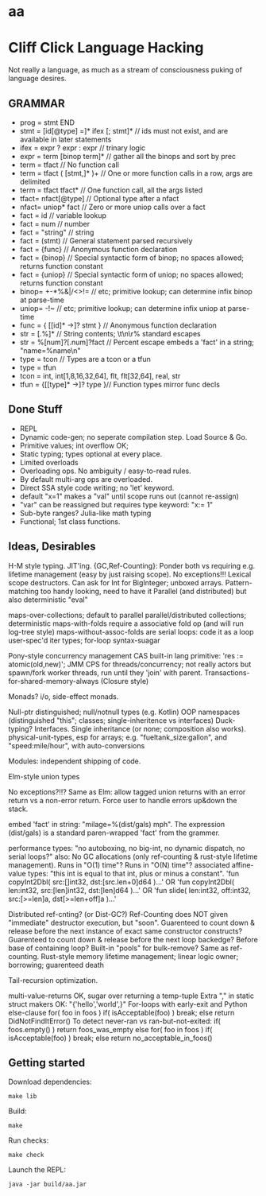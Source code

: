 # aa

Cliff Click Language Hacking
============================

Not really a language, as much as a stream of consciousness puking of language desires.

GRAMMAR
-------

*  prog = stmt END
*  stmt = [id[@type] =]* ifex [; stmt]* // ids must not exist, and are available in later statements
*  ifex = expr ? expr : expr   // trinary logic
*  expr = term [binop term]*   // gather all the binops and sort by prec
*  term = tfact                // No function call
*  term = tfact ( [stmt,]* )+  // One or more function calls in a row, args are delimited
*  term = tfact tfact*         // One function call, all the args listed
*  tfact= nfact[@type]         // Optional type after a nfact
*  nfact= uniop* fact          // Zero or more uniop calls over a fact
*  fact = id                   // variable lookup
*  fact = num                  // number
*  fact = "string"             // string
*  fact = (stmt)               // General statement parsed recursively
*  fact = {func}               // Anonymous function declaration
*  fact = {binop}              // Special syntactic form of binop; no spaces allowed; returns function constant
*  fact = {uniop}              // Special syntactic form of uniop; no spaces allowed; returns function constant
*  binop= +-*%&|/<>!=          // etc; primitive lookup; can determine infix binop at parse-time
*  uniop= -!~                  // etc; primitive lookup; can determine infix uniop at parse-time
*  func = { [[id]* ->]? stmt } // Anonymous function declaration
*  str  = [.\%]*               // String contents; \t\n\r\% standard escapes
*  str  = %[num]?[.num]?fact   // Percent escape embeds a 'fact' in a string; "name=%name\n"
*  type = tcon                 // Types are a tcon or a tfun
*  type = tfun
*  tcon = int, int[1,8,16,32,64], flt, flt[32,64], real, str
*  tfun = {[[type]* ->]? type }// Function types mirror func decls


Done Stuff
----------

* REPL
* Dynamic code-gen; no seperate compilation step.  Load Source & Go.
* Primitive values; int overflow OK;
* Static typing; types optional at every place.
* Limited overloads
* Overloading ops.  No ambiguity / easy-to-read rules.
* By default multi-arg ops are overloaded.
* Direct SSA style code writing; no 'let' keyword.
* default "x=1" makes a "val" until scope runs out (cannot re-assign)
* "var" can be reassigned but requires type keyword: "x:= 1"
* Sub-byte ranges?  Julia-like math typing
* Functional; 1st class functions.


Ideas, Desirables
-----------------

H-M style typing.
JIT'ing.
{GC,Ref-Counting}: Ponder both vs requiring e.g. lifetime management (easy by just raising scope).
No exceptions!!!
Lexical scope destructors.
Can ask for Int for BigInteger; unboxed arrays.
Pattern-matching too handy looking, need to have it
Parallel (and distributed) but also deterministic
"eval"

maps-over-collections; default to parallel
parallel/distributed collections; deterministic
maps-with-folds require a associative fold op (and will run log-tree style)
maps-without-assoc-folds are serial loops: code it as a loop
user-spec'd iter types; for-loop syntax-suagar

Pony-style concurrency management
CAS built-in lang primitive: 'res := atomic(old,new)'; JMM
CPS for threads/concurrency;
not really actors but spawn/fork worker threads, run until they 'join' with parent.
Transactions-for-shared-memory-always (Closure style)

Monads?  i/o, side-effect monads.

Null-ptr distinguished; null/notnull types (e.g. Kotlin)
OOP namespaces (distinguished "this"; classes; single-inheritence vs interfaces)
Duck-typing?  Interfaces.  Single inheritance (or none; composition also works).
physical-unit-types, esp for arrays; e.g. "fueltank_size:gallon", and "speed:mile/hour", with auto-conversions

Modules: independent shipping of code.

Elm-style union types

No exceptions?!!?  Same as Elm: allow tagged union returns with an error return
vs a non-error return.  Force user to handle errors up&down the stack.

embed 'fact' in string: "milage=%(dist/gals) mph".  The expression (dist/gals) is
a standard paren-wrapped 'fact' from the grammer.

performance types: "no autoboxing, no big-int, no dynamic dispatch, no serial loops?"
also: No GC allocations (only ref-counting & rust-style lifetime management).
Runs in "O(1) time"?  Runs in "O(N) time"?
associated affine-value types: "this int is equal to that int, plus or minus a constant".
  'fun copyInt2Dbl( src:[]int32, dst:[src.len+0]d64 )...'
OR
  'fun copyInt2Dbl( len:int32, src:[len]int32, dst:[len]d64 )...'
OR
  'fun slide( len:int32, off:int32, src:[>=len]a, dst[>=len+off]a )...'

Distributed ref-cnting?  (or Dist-GC?)
Ref-Counting does NOT given "immediate" destructor execution, but "soon".
Guarenteed to count down & release before the next instance of exact same constructor constructs?
Guarenteed to count down & release before the next loop backedge?  Before base of containing loop?
Built-in "pools" for bulk-remove?  Same as ref-counting.
Rust-style memory lifetime management; linear logic owner; borrowing; guarenteed death

Tail-recursion optimization.


multi-value-returns OK, sugar over returning a temp-tuple
Extra "," in static struct makers OK: "{'hello','world',}"
For-loops with early-exit and Python else-clause
  for( foo in foos )
    if( isAcceptable(foo) )
      break;
  else return DidNotFindItError()
To detect never-ran vs ran-but-not-exited:
  if( foos.empty() ) return foos_was_empty
  else
    for( foo in foos )
      if( isAcceptable(foo) )
        break;
    else return no_acceptable_in_foos()

Getting started
---------------

Download dependencies:

    make lib

Build:

    make

Run checks:

    make check

Launch the REPL:

    java -jar build/aa.jar

